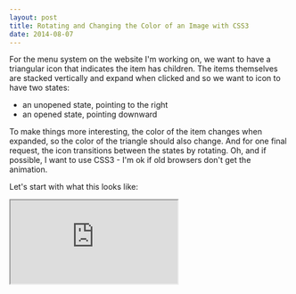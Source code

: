 ```yaml
---
layout: post
title: Rotating and Changing the Color of an Image with CSS3
date: 2014-08-07
---
```


For the menu system on the website I'm working on, we want to have a triangular icon that indicates the item has children. The items themselves are stacked vertically and expand when clicked and so we want to icon to have two states:

* an unopened state, pointing to the right
* an opened state, pointing downward

To make things more interesting, the color of the item changes when expanded, so the color of the triangle should also change. And for one final request, the icon transitions between the states by rotating. Oh, and if possible, I want to use CSS3 - I'm ok if old browsers don't get the animation.

Let's start with what this looks like:

<iframe src="https://s3-us-west-2.amazonaws.com/ficksworkshop/media/blog/rotating-and-changing-the-color-of-an-image-with-css3/click_rotate_animation.html"/>

This is actually quite easy, and you can achieve the effect with only a few lines. You need only

* styles that define the position and how to transition,
* JavaScript to add/remove the appropriate styles

## HTML

The HTML contains the content we want to animate appropriately tagged so we can find it with Javascript and a default class.

```
<a href="#" onclick="toggle_class('img'); toggle_class('sprite');">Toggle arrow</a><br><p><code>img</code> element</p><br>    <img id="img" class="unrotated" src="data:image/png,%89PNG%0D%0A%1A%0A%00%00%00%0DIHDR%00%00%00%14%00%00%00%14%08%06%00%00%00%8D%89%1D%0D%00%00%00%06bKGD%00%00%00%00%00%00%F9C%BB%7F%00%00%00%09pHYs%00%00%0B%13%00%00%0B%13%01%00%9A%9C%18%00%00%00%07tIME%07%DE%08%07%07%2A%27%86i%CBA%00%00%00%0CiTXtComment%00%00%00%00%00%BC%AE%B2%99%00%00%00%5CIDAT8%CB%CD%D4%01%0E%00%20%08%02%40%F1%FF%7F%B6%0F4%05%C7Z%3E%E0VI%A0%AA%2A%8C%93a%9E%2B%08%00%F6%13n%D1%F6%CA%1Bt%7CC%15%A5%96%A2%A0%F4%96YT%8A%0D%83%CA9%9C%D07%C1%EEf%FA%AA%E9%C4%24%90-%91tb%14%A8%D6%5B%3A%B1%16%DC%16%2F%BEo%EC%03%80O%24%238%EB%8E%EF%00%00%00%00IEND%AEB%60%82" /><br><p>CSS image sprite</p><br><div id="sprite" class="unrotated" sprite"></div>
```

First is a link and it calls the `toggle_class` function to initiate both rotation options. `img` and `sprite` are the ids of the elements we're going to animate.

Next are the images we're going to rotate, both an inline image and one references as a CSS sprite is the paragraph we're going to animate. Initially it has the class `unrotated`. You could also omit this, but you'll need some way to specify how to apply the rotation. More on that in a second.

For the inline image, there is a data URI. You could reference an image in the normal way - I've done it this way so that I have a standalone HTML file that you can download.

The images themselves are a little interesting - the images are actually drawing the surrounding, leaving a transparent arrow in the middle. That's because it isn't possible (in this way) to change the image color. Instead, we actually change the background colour and let the background show through the image.

## CSS

The CSS does two things:

* defines classes which identify how to rotate and color the image.
* defines how to transition to those states.

```
#slider
.unrotated
{
    background-color: black;
    transform: none;
    transition-property: background-color,transform;
    transition-duration: 10s;
    height: 20px;
    width: 20px;
}
.rotated
{
    background-color: red;
    transform: rotate(90deg);
    transition-property: background-color,transform;
    transition-duration: 1s;
    height: 20px;
    width: 20px;
}
```

`unrotated` defines the default black arrow (via the background) and unrotated position and how to get to that location from any other position (because it animates the `background-color,transform` properties). `rotated` defines the rotated red arrow (via the background) and how to get to that location from any other position.

When the box moves to `rotated`, it will take 1 seconds to move. When the box move to `unrotated`, it will take 10 seconds to move.

The full CSS also contains the reference to the image sprite.

## JavaScript

The final piece is the JavaScript that initiates the transition. It does this by adding/removing classes. So, when we add the `rotated` class, it rotates and changes the background color. You can of course use a library such as [jQuery](http://jquery.com/) to add/remove, but you can achieve the same effect with just a few lines of code.

```
function toggle_class(elem_name)
{
    var elem = document.getElementById(elem_name);
    if (elem.classList.contains("unrotated"))
    {
        elem.classList.remove("unrotated");
        elem.classList.add("rotated");
    }
    else
    {
        elem.classList.remove("rotated");
        elem.classList.add("unrotated");
    }
}
```

## Fallback

For browsers that don't support animation, they just don't get that part. The location still changes - it just changes immediately.

## Summary

That's all there is to it. If you like this, you can [download the full source](https://s3-us-west-2.amazonaws.com/ficksworkshop/media/blog/rotating-and-changing-the-color-of-an-image-with-css3/click_rotate_animation.html) and integrate it into your website.